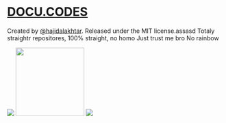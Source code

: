 # [DOCU.CODES](https://docu.codes)

Created by [@hajidalakhtar](https://github.com/hajidalakhtar). Released under the MIT license.assasd
Totaly straightr repositores, 100% straight, no homo
Just trust me bro
No rainbow

<img src="https://media.istockphoto.com/photos/side-view-of-a-sheep-looking-at-camera-against-white-background-picture-id1069137028?k=20&m=1069137028&s=612x612&w=0&h=mQKQtTzX-LUQnG52Rj7dWpyYeRrvzxcwO2cQ367ZoEY=">
<img src="https://i.kym-cdn.com/entries/icons/original/000/020/260/nilesyy-nilez.jpg" style="height:10rem">
<img src="https://external-preview.redd.it/yXaIMUD7Q0FPVcvnxD3rabk9Kg82zvuJeAaXChttrus.jpg?auto=webp&s=9af927b493efac2fc2a58bd351acb7c8af3216c7">